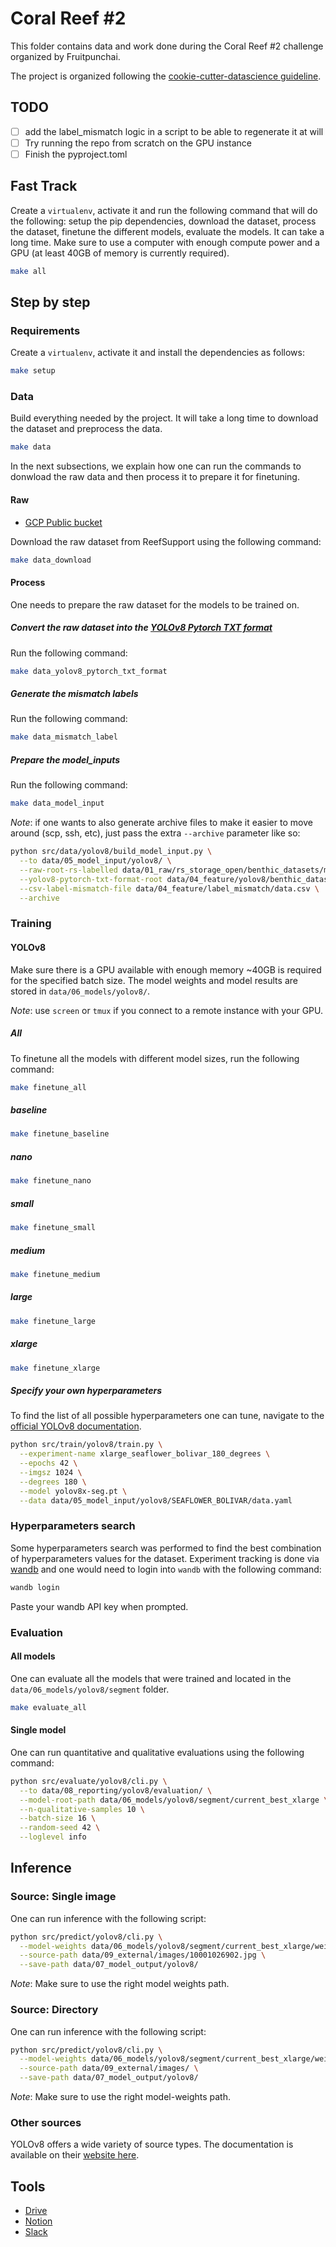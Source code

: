 # Coral Reef #2

This folder contains data and work done during the Coral Reef #2
challenge organized by Fruitpunchai.

The project is organized following the [cookie-cutter-datascience
guideline](https://drivendata.github.io/cookiecutter-data-science/#directory-structure).

## TODO

- [ ] add the label_mismatch logic in a script to be able to regenerate it at will
- [ ] Try running the repo from scratch on the GPU instance
- [ ] Finish the pyproject.toml

## Fast Track

Create a `virtualenv`, activate it and run the following command that
will do the following: setup the pip dependencies, download the dataset,
process the dataset, finetune the different models, evaluate the models. It
can take a long time. Make sure to use a computer with enough compute
power and a GPU (at least 40GB of memory is currently required).

```sh
make all
```

## Step by step

### Requirements

Create a `virtualenv`, activate it and install the dependencies as follows:

```sh
make setup
```

### Data

Build everything needed by the project. It will take a long
time to download the dataset and preprocess the data.

```sh
make data
```

In the next subsections, we explain how one can run the commands to
donwload the raw data and then process it to prepare it for finetuning.

#### Raw

- [GCP Public bucket](https://console.cloud.google.com/storage/browser/rs_storage_open
)

Download the raw dataset from ReefSupport using the following command:

```sh
make data_download
```

#### Process

One needs to prepare the raw dataset for the models to be trained on.

##### Convert the raw dataset into the [YOLOv8 Pytorch TXT format](https://roboflow.com/formats/yolov8-pytorch-txt)

Run the following command:

```sh
make data_yolov8_pytorch_txt_format
```

##### Generate the mismatch labels

Run the following command:

```sh
make data_mismatch_label
```

##### Prepare the model_inputs

Run the following command:

```sh
make data_model_input
```

_Note_: if one wants to also generate archive files to make it easier to move
around (scp, ssh, etc), just pass the extra `--archive` parameter like so:

```sh
python src/data/yolov8/build_model_input.py \
  --to data/05_model_input/yolov8/ \
  --raw-root-rs-labelled data/01_raw/rs_storage_open/benthic_datasets/mask_labels/rs_labelled \
  --yolov8-pytorch-txt-format-root data/04_feature/yolov8/benthic_datasets/mask_labels/rs_labelled \
  --csv-label-mismatch-file data/04_feature/label_mismatch/data.csv \
  --archive
```

### Training

#### YOLOv8

Make sure there is a GPU available with enough memory ~40GB is required for the
specified batch size.
The model weights and model results are stored in `data/06_models/yolov8/`.

_Note_: use `screen` or `tmux` if you connect to a remote instance with your GPU.

##### All

To finetune all the models with different model sizes, run the following command:

```sh
make finetune_all
```

##### baseline

```sh
make finetune_baseline
```

##### nano

```sh
make finetune_nano
```

##### small

```sh
make finetune_small
```

##### medium

```sh
make finetune_medium
```

##### large

```sh
make finetune_large
```

##### xlarge

```sh
make finetune_xlarge
```

##### Specify your own hyperparameters

To find the list of all possible hyperparameters one can tune, navigate
to the [official YOLOv8
documentation](https://docs.ultralytics.com/modes/train).

```sh
python src/train/yolov8/train.py \
  --experiment-name xlarge_seaflower_bolivar_180_degrees \
  --epochs 42 \
  --imgsz 1024 \
  --degrees 180 \
  --model yolov8x-seg.pt \
  --data data/05_model_input/yolov8/SEAFLOWER_BOLIVAR/data.yaml
```

### Hyperparameters search

Some hyperparameters search was performed to find the best
combination of hyperparameters values for the dataset.
Experiment tracking is done via [wandb](https://wandb.ai/) and one would
need to login into `wandb` with the following command:

```sh
wandb login
```

Paste your wandb API key when prompted.

### Evaluation

#### All models

One can evaluate all the models that were trained and located in the
`data/06_models/yolov8/segment` folder.

```sh
make evaluate_all
```

#### Single model

One can run quantitative and qualitative evaluations using the following command:

```sh
python src/evaluate/yolov8/cli.py \
  --to data/08_reporting/yolov8/evaluation/ \
  --model-root-path data/06_models/yolov8/segment/current_best_xlarge \
  --n-qualitative-samples 10 \
  --batch-size 16 \
  --random-seed 42 \
  --loglevel info 
```

## Inference

### Source: Single image

One can run inference with the following script:

```sh
python src/predict/yolov8/cli.py \
  --model-weights data/06_models/yolov8/segment/current_best_xlarge/weights/best.pt \
  --source-path data/09_external/images/10001026902.jpg \
  --save-path data/07_model_output/yolov8/
```

_Note_: Make sure to use the right model weights path.

### Source: Directory

One can run inference with the following script:

```sh
python src/predict/yolov8/cli.py \
  --model-weights data/06_models/yolov8/segment/current_best_xlarge/weights/best.pt \
  --source-path data/09_external/images/ \
  --save-path data/07_model_output/yolov8/
```

_Note_: Make sure to use the right model-weights path.

### Other sources

YOLOv8 offers a wide variety of source types. The documentation is
available on their [website
here](https://docs.ultralytics.com/modes/predict/#inference-sources).

## Tools

- [Drive](https://drive.google.com/drive/folders/10nyCTXklFmpKC-y4ph3GAnUK-sDu9y6l)
- [Notion](https://www.notion.so/fruitpunch/AI-for-Coral-Reefs-43061618a26a4ca6b610f00d7d0daac9)
- [Slack](fruitpunchai.slack.com)
